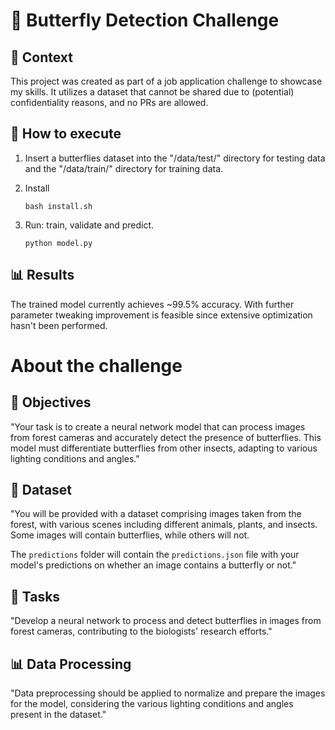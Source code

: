 # 🦋 Butterfly Detection Challenge

## 📸 Context

This project was created as part of a job application challenge to showcase my skills. It utilizes a dataset that cannot be shared due to (potential) confidentiality reasons, and no PRs are allowed.

## 📁 How to execute 

 1. Insert a butterflies dataset into the "/data/test/" directory for testing data and the "/data/train/" directory for training data.

2. Install
    ```
    bash install.sh
    ```

3. Run: train, validate and predict.
    ```
    python model.py
    ```

## 📊 Results


The trained model currently achieves ~99.5% accuracy. With further parameter tweaking improvement is feasible since extensive optimization hasn't been performed.
# About the challenge

## 🎯 Objectives

"Your task is to create a neural network model that can process images from forest cameras and accurately detect the presence of butterflies. This model must differentiate butterflies from other insects, adapting to various lighting conditions and angles."

## 📁 Dataset

"You will be provided with a dataset comprising images taken from the forest, with various scenes including different animals, plants, and insects. Some images will contain butterflies, while others will not.

The `predictions` folder will contain the `predictions.json` file with your model's predictions on whether an image contains a butterfly or not."

## 🎯 Tasks

"Develop a neural network to process and detect butterflies in images from forest cameras, contributing to the biologists' research efforts."

## 📊 Data Processing

"Data preprocessing should be applied to normalize and prepare the images for the model, considering the various lighting conditions and angles present in the dataset."